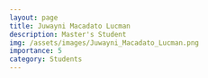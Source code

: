 ```yaml
---
layout: page
title: Juwayni Macadato Lucman
description: Master's Student
img: /assets/images/Juwayni_Macadato_Lucman.png
importance: 5
category: Students
---
```

